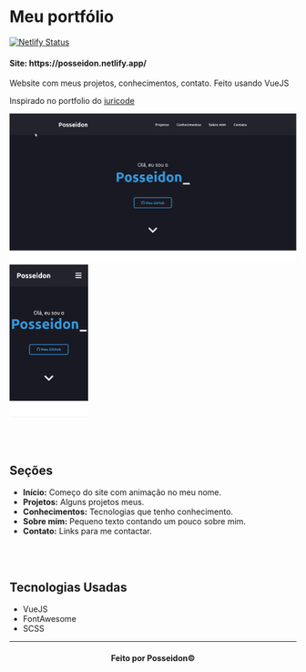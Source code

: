 <h1> Meu portfólio </h1>

[![Netlify Status](https://api.netlify.com/api/v1/badges/1140644c-f8f2-428c-a6c2-c5897102e082/deploy-status)](https://app.netlify.com/sites/posseidon/deploys)

<h4>Site: https://posseidon.netlify.app/</h4>

<p> Website com meus projetos, conhecimentos, contato. Feito usando VueJS</p>
<p> Inspirado no portfolio do <a href="https://github.com/iuricode/portfolio">iuricode</a></p>

<img src="PortfolioDesktop.gif" alt="Portfolio Desktop" width="512"/><img src="PortfolioMobile.jfif" alt="Portfolio Mobile" height="268"/>

<br>
<br>

<h2>Seções</h2>

- <b>Início:</b> Começo do site com animação no meu nome.
- <b>Projetos:</b> Alguns projetos meus.
- <b>Conhecimentos:</b> Tecnologias que tenho conhecimento.
- <b>Sobre mim:</b> Pequeno texto contando um pouco sobre mim.
- <b>Contato:</b> Links para me contactar.

<br>
<br>

<h2>Tecnologias Usadas</h2>

- VueJS
- FontAwesome
- SCSS

<hr>
<h4 align="center">Feito por Posseidon&#169;</h4>
